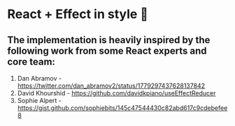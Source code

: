 # React + Effect in style 🚀

## The implementation is heavily inspired by the following work from some React experts and core team:

1. Dan Abramov - https://twitter.com/dan_abramov2/status/1779297437628137842
2. David Khourshid - https://github.com/davidkpiano/useEffectReducer
3. Sophie Alpert - https://gist.github.com/sophiebits/145c47544430c82abd617c9cdebefee8